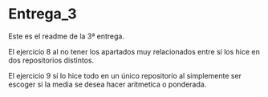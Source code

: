 # Entrega_3

Este es el readme de la 3ª entrega.

El ejercicio 8 al no tener los apartados muy relacionados entre sí los hice en dos repositorios distintos.

El ejercicio 9 sí lo hice todo en un único repositorio al simplemente ser escoger si la media se desea hacer aritmetica o ponderada.


